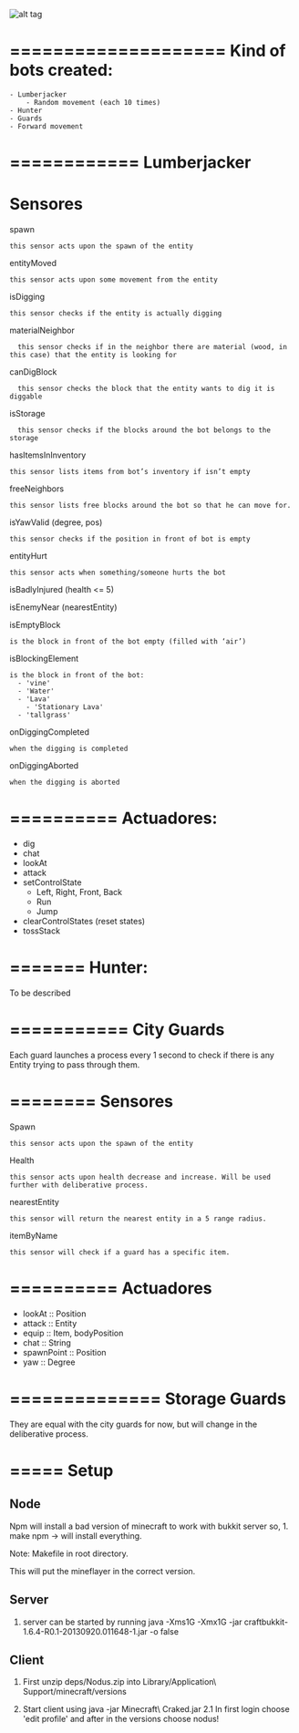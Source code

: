 
![alt tag](https://raw.github.com/montoias/aasma/master/minecraft.png)

====================
Kind of bots created:
====================

	- Lumberjacker
		- Random movement (each 10 times)
	- Hunter
	- Guards
	- Forward movement

============
Lumberjacker
============

Sensores 
========

  spawn
    
    this sensor acts upon the spawn of the entity

  entityMoved
    
    this sensor acts upon some movement from the entity

  isDigging
  
    this sensor checks if the entity is actually digging 

  materialNeighbor

      this sensor checks if in the neighbor there are material (wood, in this case) that the entity is looking for 

  canDigBlock
      
      this sensor checks the block that the entity wants to dig it is diggable

  isStorage 
      
      this sensor checks if the blocks around the bot belongs to the storage

  hasItemsInInventory
  
    this sensor lists items from bot’s inventory if isn’t empty

  freeNeighbors
    
    this sensor lists free blocks around the bot so that he can move for.

  isYawValid (degree, pos)
  
    this sensor checks if the position in front of bot is empty

  entityHurt
  
    this sensor acts when something/someone hurts the bot

  isBadlyInjured (health <= 5) 

  isEnemyNear (nearestEntity) 
	
  isEmptyBlock
    
    is the block in front of the bot empty (filled with ‘air’)

  isBlockingElement 
  
    is the block in front of the bot:	
      - 'vine'
      - 'Water'
      - 'Lava'
	    - 'Stationary Lava'
      - 'tallgrass'

  onDiggingCompleted
    
    when the digging is completed

  onDiggingAborted
  
    when the digging is aborted 
    
    
    
==========
Actuadores:
==========
- dig
- chat
- lookAt
- attack
-  setControlState
	- Left, Right, Front, Back
	- Run
	- Jump
- clearControlStates (reset states)
- tossStack
    
=======
Hunter:
=======

To be described
    
===========
City Guards
===========

Each guard launches a process every 1 second to check if there is any Entity trying to pass through them.

========
Sensores
========

Spawn
	
	this sensor acts upon the spawn of the entity

Health

	this sensor acts upon health decrease and increase. Will be used further with deliberative process.

nearestEntity
	
	this sensor will return the nearest entity in a 5 range radius.

itemByName
 	
 	this sensor will check if a guard has a specific item.

==========
Actuadores
==========
- lookAt :: Position
- attack  :: Entity
- equip :: Item, bodyPosition 
- chat :: String
- spawnPoint :: Position
- yaw :: Degree

==============
Storage Guards
==============

They are equal with the city guards for now, but will change in the deliberative process.


=====
Setup
=====

Node
-----
  Npm will install a bad version of minecraft to work with bukkit server so,
    1. make npm -> will install everything.
  
  Note: Makefile in root directory.
  
  This will put the mineflayer in the correct version.

Server
------

  1. server can be started by running java -Xms1G -Xmx1G -jar craftbukkit-1.6.4-R0.1-20130920.011648-1.jar -o false

Client
-------
  1. First unzip deps/Nodus.zip into Library/Application\ Support/minecraft/versions

  2. Start client using java -jar Minecraft\ Craked.jar
  2.1 In first login choose 'edit profile' and after in the versions choose nodus!
